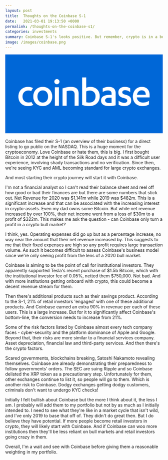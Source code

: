 ```yaml
---
layout: post
title:  Thoughts on the Coinbase S-1
date:   2021-03-01 19:13:50 +0000
permalink: /thoughts-on-the-coinbase-s1/
categories: investments
summary: Coinbase S-1's looks positive. But remember, crypto is in a bull market currently. So what about when it's not in a bull market?
image: /images/coinbase.png
---
```


![Coinbase logo](/images/coinbase.png)

Coinbase has filed their S-1 (an overview of their business) for a direct listing to go public on the NASDAQ. This is a huge moment for the cryptoeconomy. Love Coinbase or hate them, this is big. I first bought Bitcoin in 2012 at the height of the Silk Road days and it was a difficult user experience, involving shady transactions and no verification. Since then, we're seeing KYC and AML becoming standard for large crypto exchanges.

And most starting their crypto journey will start it with Coinbase.

I'm not a financial analyst so I can't read their balance sheet and reel off how good or bad their finances are but there are some numbers that stick out. Net Revenue for 2020 was $1,141m while 2019 was $482m. This is a significant increase and that can be associated with the increasing interest in crypto-assets. Even my dad owns some Bitcoin. But while net revenue increased by over 100%, their net income went from a loss of $30m to a profit of $322m. This makes me ask the question - can Coinbase only turn a profit in a crypto bull market?

I think, yes. Operating expenses did go up but as a percentage increase, no way near the amount that their net revenue increased by. This suggests to me that their fixed expenses are high so any profit requires large transaction volume. As such it becomes difficult to assess Coinbase's business model since we're only seeing profit from the lens of a 2020 bull market.

Coinbase is aiming to be the point of call for institutional investors. They apparently supported Tesla's recent purchase of $1.5b Bitcoin, which with the institutional investor fee of 0.05%, netted them $750,000. Not bad. And with more institutions getting onboard with crypto, this could become a decent revenue stream for them.

Then there's additional products such as their savings product. According to the S-1, 21% of retail investors 'engaged' with one of these additional products. And Coinbase earned an extra 90% in revenue per each of these users. This is a large increase. But for it to significantly affect Coinbase's bottom-line, the conversion needs to increase from 21%.

Some of the risk factors listed by Coinbase almost every tech company faces - cyber-security and the platform dominance of Apple and Google. Beyond that, their risks are more similar to a financial services company. Asset depreciation, financial law and third-party services. And then there's the crypto factors.

Scared governments, blockchains breaking, Satoshi Nakamoto revealing themselves. Coinbase are already demonstrating their preparedness to follow governments' orders. The SEC are suing Ripple and so Coinbase delisted the XRP token as a precautionary step. Unfortunately for them, other exchanges continue to list it, so people will go to them. Which is another risk to Coinbase. Dodgy exchanges getting dodgy customers, criminals don't want to undergo KYC checks!

Initially I felt bullish about Coinbase but the more I think about it, the less I am. I probably will add them to my portfolio but not by as much as I initially intended to. I need to see what they're like in a market cycle that isn't wild, and I've only 2019 to base that off of. They didn't do great then. But I do believe they have potential. If more people become retail investors in crypto, they will likely start with Coinbase. And if Coinbase can woo more institutions then they'll be less reliant on bull markets and retail investors going crazy in them.

Overall, I'm a wait and see with Coinbase before giving them a reasonable weighting in my portfolio.